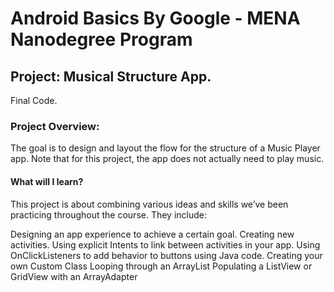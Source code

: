 # Android Basics By Google - MENA Nanodegree Program

## Project: Musical Structure App. 
Final Code.

### Project Overview:
The goal is to design and layout the flow for the structure of a Music Player app. Note that for this project, the app does not actually need to play music.

#### What will I learn?
This project is about combining various ideas and skills we’ve been practicing throughout the course. They include:

Designing an app experience to achieve a certain goal.
Creating new activities.
Using explicit Intents to link between activities in your app.
Using OnClickListeners to add behavior to buttons using Java code.
Creating your own Custom Class
Looping through an ArrayList
Populating a ListView or GridView with an ArrayAdapter
